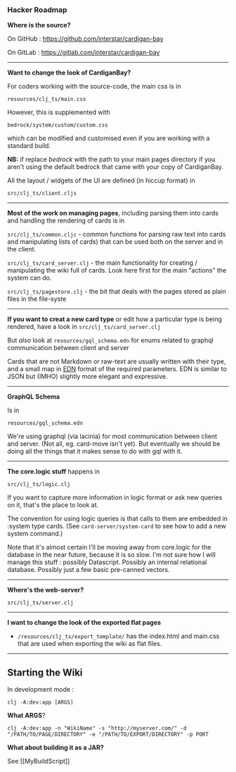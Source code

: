 ### Hacker Roadmap

**Where is the source?**

On GitHub : <https://github.com/interstar/cardigan-bay>

On GitLab : <https://gitlab.com/interstar/cardigan-bay>


----


**Want to change the look of CardiganBay?**

For coders working with the source-code, the main css is in 

`resources/clj_ts/main.css`

However, this is supplemented with 

`bedrock/system/custom/custom.css`

which can be modified and customised even if you are working with a standard build.

**NB:** if replace *bedrock* with the path to your main pages directory if you aren't using the default bedrock that came with your copy of CardiganBay.


All the layout / widgets of the UI are defined (in hiccup format) in 

`src/clj_ts/client.cljs`


----


**Most of the work on managing pages**, including parsing them into cards and handling the rendering of cards is in

`src/clj_ts/common.cljc` - common functions for parsing raw text into cards and manipulating lists of cards) that can be used both on the server and in the client.

`src/clj_ts/card_server.clj` - the main functionality for creating / manipulating the wiki full of cards. Look here first for the main "actions" the system can do.

`src/clj_ts/pagestore.clj` - the bit that deals with the pages stored as plain files in the file-syste


----

**If you want to creat a new card type** or edit how a particular type is being rendered, have a look in  `src/clj_ts/card_server.clj` 

But *also* look at `resources/gql_schema.edn` for enums related to graphql communication between client and server

Cards that are not Markdown or raw-text are usually written with their type, and a small map in [EDN](https://github.com/edn-format/edn) format of the required parameters. EDN is similar to JSON but (IMHO) slightly more elegant and expressive.  


----

**GraphQL Schema**

Is in 

`resources/gql_schema.edn`

We're using graphql (via lacinia) for most communication between client and server. (Not all, eg. card-move isn't yet). But eventually we should be doing all the things that it makes sense to do with gql with it.


----

**The core.logic stuff** happens in 

`src/clj_ts/logic.clj` 

If you want to capture more information in logic format or ask new queries on it, that's the place to look at.

The convention for using logic queries is that calls to them are embedded in :system type cards. (See `card-server/system-card` to see how to add a new system command.)

Note that it's almost certain I'll be moving away from core.logic for the database in the near future, because it is so slow. I'm not sure how I will manage this stuff : possibly Datascript. Possibly an internal relational database. Possibly just a few basic pre-canned vectors.


----

**Where's the web-server?**

`src/clj_ts/server.clj`

----
**I want to change the look of the exported flat pages**

* `/resources/clj_ts/export_template/` has the index.html and main.css that are used when exporting the wiki as flat files.

----

## Starting the Wiki

In development mode :

```
clj -A:dev:app [ARGS]
```
**What ARGS**?

```
clj -A:dev:app -n "WikiName" -s "http://myserver.com/" -d "/PATH/TO/PAGE/DIRECTORY" -e "/PATH/TO/EXPORT/DIRECTORY" -p PORT
```

**What about building it as a JAR?**

See [[MyBuildScript]]

